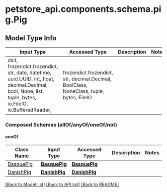 # petstore_api.components.schema.pig.Pig

## Model Type Info
Input Type | Accessed Type | Description | Notes
------------ | ------------- | ------------- | -------------
dict, frozendict.frozendict, str, date, datetime, uuid.UUID, int, float, decimal.Decimal, bool, None, list, tuple, bytes, io.FileIO, io.BufferedReader,  | frozendict.frozendict, str, decimal.Decimal, BoolClass, NoneClass, tuple, bytes, FileIO |  | 

### Composed Schemas (allOf/anyOf/oneOf/not)
#### oneOf
Class Name | Input Type | Accessed Type | Description | Notes
------------- | ------------- | ------------- | ------------- | -------------
[BasquePig](basque_pig.BasquePig.md) | [**BasquePig**](basque_pig.BasquePig.md) | [**BasquePig**](basque_pig.BasquePig.md) |  | 
[DanishPig](danish_pig.DanishPig.md) | [**DanishPig**](danish_pig.DanishPig.md) | [**DanishPig**](danish_pig.DanishPig.md) |  | 

[[Back to Model list]](../../../README.md#documentation-for-models) [[Back to API list]](../../../README.md#documentation-for-api-endpoints) [[Back to README]](../../../README.md)

